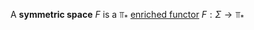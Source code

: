 A **symmetric space** $F$ is a $\Top_*$ [enriched functor](enriched%20functor) $F: \Sigma \to \Top_*$
